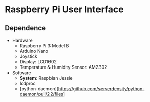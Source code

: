 # Raspberry Pi User Interface## Dependence+ Hardware    + Raspberry Pi 3 Model B    + Arduino Nano    + Joystick    + Display: LCD1602    + Temperature & Humidity Sensor: AM2302+ Software    + **System**: Raspbian Jessie    + lcdproc    + [python-daemon][https://github.com/serverdensity/python-daemon/pull/22/files]